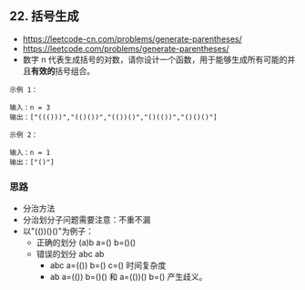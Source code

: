 ## 22. 括号生成
- https://leetcode-cn.com/problems/generate-parentheses/
- https://leetcode.com/problems/generate-parentheses/
- 数字 n 代表生成括号的对数，请你设计一个函数，用于能够生成所有可能的并且**有效的**括号组合。

```
示例 1：

输入：n = 3
输出：["((()))","(()())","(())()","()(())","()()()"]
```
```
示例 2：

输入：n = 1
输出：["()"]
```

### 思路
- 分治方法
- 分治划分子问题需要注意：不重不漏
- 以"(())()()"为例子：
  - 正确的划分 (a)b  a=() b=()()
  - 错误的划分 abc ab
    - abc a=(()) b=() c=() 时间复杂度
    - ab a=(()) b=()() 和 a=(())() b=() 产生歧义。

